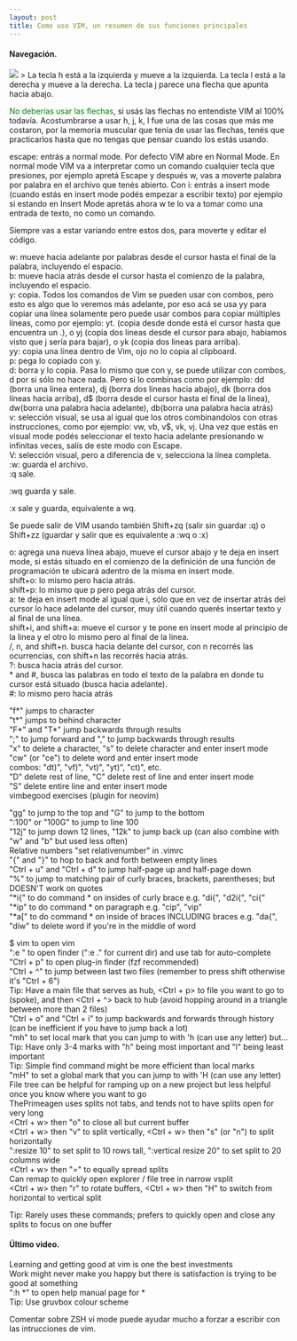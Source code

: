 ```yaml
---
layout: post
title: Como uso VIM, un resumen de sus funciones principales
---
```

#### Navegación.
<img src="{{site.baseurl}}/assets/img/vim_keys_hjkl.jpeg"/>
> La tecla h está a la izquierda y mueve a la izquierda.   
  La tecla l está a la derecha y mueve a la derecha.   
  La tecla j parece una flecha que apunta hacia abajo.   

<span style="color:green;">No deberías usar las flechas</span>, si usás las flechas no entendiste VIM al 100% todavía.
Acostumbrarse a usar h, j, k, l fue una de las cosas que más me costaron, por la
memoria muscular que tenía de usar las flechas, tenés que practicarlos hasta que no tengas
que pensar cuando los estás usando.

escape: entrás a normal mode. Por defecto VIM abre en Normal Mode. En normal mode VIM va a interpretar como un comando cualquier tecla que presiones, por ejemplo apretá Escape y después w, vas a moverte palabra por palabra en el archivo que tenés abierto.
Con i: entrás a insert mode (cuando estás en insert mode podés empezar a escribir texto) por ejemplo si estando en Insert Mode apretás ahora w te lo va a tomar como una entrada de texto, no como un comando.

Siempre vas a estar variando entre estos dos, para moverte y editar el código.


w: mueve hacia adelante por palabras desde el cursor hasta el final de la palabra, incluyendo el espacio.  
b: mueve hacia atrás desde el cursor hasta el comienzo de la palabra, incluyendo el espacio.  
y: copia. Todos los comandos de Vim se pueden usar con combos, pero esto es algo que lo veremos más adelante, por eso acá se usa yy para copiar una línea solamente pero puede usar combos para copiar múltiples líneas, como por ejemplo: yt. (copia desde donde está el cursor hasta que encuentra un .), o yj (copia dos lineas desde el cursor para abajo, habiamos visto que j sería para bajar), o yk (copia dos lineas para arriba).   
yy: copia una línea dentro de Vim, ojo no lo copia al clipboard.  
p: pega lo copiado con y.  
d: borra y lo copia. Pasa lo mismo que con y, se puede utilizar con combos, d por si sólo no hace nada. Pero si lo combinas como por ejemplo: dd (borra una linea entera), dj (borra dos lineas hacia abajo), dk (borra dos líneas hacia arriba), d$ (borra desde el cursor hasta el final de la linea), dw(borra una palabra hacia adelante), db(borra una palabra hacia atrás)  
v: selección visual, se usa al igual que los otros combinandolos con otras instrucciones, como por ejemplo: vw, vb, v$, vk, vj. Una vez que estás en visual mode podés seleccionar el texto hacia adelante presionando w infinitas veces, salís de este modo con Escape.  
V: selección visual, pero a diferencia de v, selecciona la línea completa.  
:w: guarda el archivo.  
:q sale.  

:wq guarda y sale.  

:x sale y guarda, equivalente a wq.  

Se puede salir de VIM usando también Shift+zq (salir sin guardar :q) o Shift+zz (guardar y salir que es equivalente a :wq o :x) 
 

o: agrega una nueva línea abajo, mueve el cursor abajo y te deja en insert mode, si estás situado en el comienzo de la definición de una función de programación te ubicará adentro de la misma en insert mode.  
shift+o: lo mismo pero hacia atrás.  
shift+p: lo mismo que p pero pega atrás del cursor.  
a: te deja en insert mode al igual que i, sólo que en vez de insertar atrás del cursor lo hace adelante del cursor, muy útil cuando querés insertar texto y al final de una línea.  
shift+i, and shift+a: mueve el cursor y te pone en insert mode al principio de la linea y el otro lo mismo pero al final de la linea.  
/,  n, and shift+n. busca hacia delante del cursor, con n recorrés las ocurrencias, con shift+n las recorrés hacia atrás.  
?: busca hacia atrás del cursor.  
\* and #, busca las palabras en todo el texto de la palabra en donde tu cursor está situado (busca hacia adelante).  
#: lo mismo pero hacia atrás  


"f*" jumps to character  
"t*" jumps to behind character  
"F*" and "T*" jump backwards through results   
";" to jump forward and "," to jump backwards through results  
"x" to delete a character, "s" to delete character and enter insert mode  
"cw" (or "ce") to delete word and enter insert mode  
combos: "dt)", "vf)", "vt)",  "yt)", "ct)", etc.  
"D" delete rest of line, "C" delete rest of line and enter insert mode  
"S" delete entire line and enter insert mode  
vimbegood exercises (plugin for neovim)   



"gg" to jump to the top and "G" to jump to the bottom  
":100" or "100G" to jump to line 100  
"12j" to jump down 12 lines, "12k" to jump back up (can also combine with "w" and "b" but used less often)  
Relative numbers "set relativenumber" in .vimrc  
"{" and "}" to hop to back and forth between empty lines  
"Ctrl + u" and "Ctrl + d" to jump half-page up and half-page down  
"%" to jump to matching pair of curly braces, brackets, parentheses; but DOESN'T work on quotes  
"*i{" to do command * on insides of curly brace  e.g. "di{", "d2i{", "ci{"  
"*ip" to do command * on paragraph e.g. "cip", "vip"  
"*a[" to do command * on inside of braces INCLUDING braces e.g. "da{",  
"diw" to delete word if you're in the middle of word   





$ vim <enter>  to open vim  
":e <folder>" to open finder (":e ." for current dir) and use tab for auto-complete  
"Ctrl + p" to open plug-in finder (fzf recommended)  
"Ctrl + ^" to jump between last two files (remember to press shift otherwise it's "Ctrl + 6")  
Tip: Have a main file that serves as hub, <Ctrl + p> to file you want to go to (spoke), and then <Ctrl + ^> back to hub (avoid hopping around in a triangle between more than 2 files)  
"Ctrl + o" and "Ctrl + i" to jump backwards and forwards through history (can be inefficient if you have to jump back a lot)   
"mh" to set local mark that you can jump to with 'h (can use any letter) but...   
Tip: Have only 3-4 marks with "h" being most important and "l" being least important  
Tip: Simple find command might be more efficient than local marks  
"mH" to set a global mark that you can jump to with 'H (can use any letter)  
File tree can be helpful for ramping up on a new project but less helpful once you know where you want to go   
ThePrimeagen uses splits not tabs, and tends not to have splits open for very long  
<Ctrl + w> then "o" to close all but current buffer  
<Ctrl + w> then "v" to split vertically, <Ctrl + w> then "s" (or "n") to split horizontally  
":resize 10" to set split to 10 rows tall, ":vertical resize 20" to set split to 20 columns wide  
<Ctrl + w> then "=" to equally spread splits  
 Can remap to quickly open explorer / file tree in narrow vsplit  
<Ctrl + w> then "r" to rotate buffers, <Ctrl + w> then "H" to switch from horizontal to vertical split  

Tip: Rarely uses these commands; prefers to quickly open and close any splits to focus on one buffer   




#### Último video.
Learning and getting good at vim is one the best investments  
Work might never make you happy but there is satisfaction is trying to be good at something  
":h *" to open help manual page for *  
Tip: Use gruvbox colour scheme  




Comentar sobre ZSH vi mode puede ayudar mucho a forzar a escribir con las intrucciones de vim.

